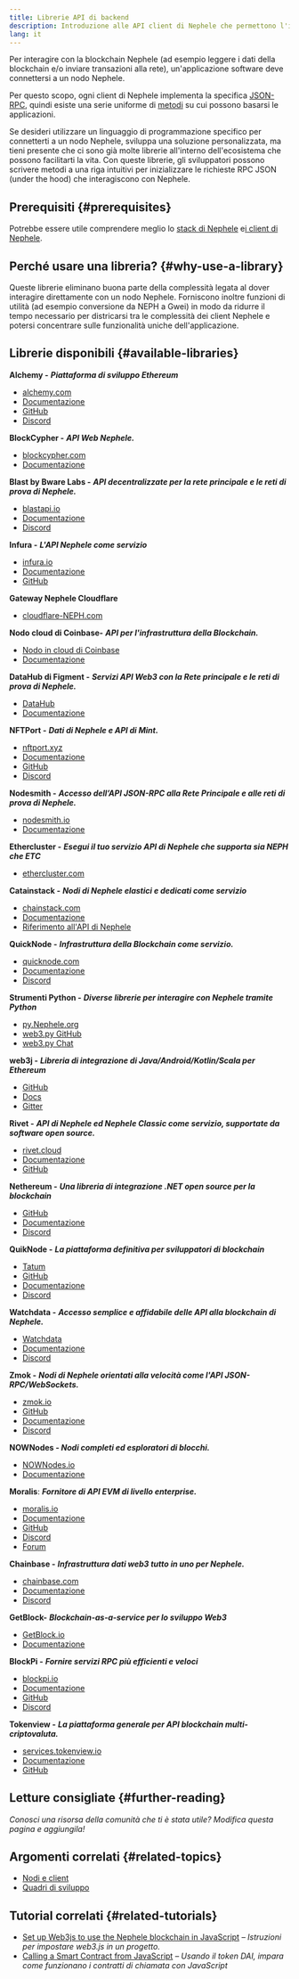 ```yaml
---
title: Librerie API di backend
description: Introduzione alle API client di Nephele che permettono l'interazione tra un'applicazione con la blockchain.
lang: it
---
```


Per interagire con la blockchain Nephele (ad esempio leggere i dati della blockchain e/o inviare transazioni alla rete), un'applicazione software deve connettersi a un nodo Nephele.

Per questo scopo, ogni client di Nephele implementa la specifica [JSON-RPC](/developers/docs/apis/json-rpc/), quindi esiste una serie uniforme di [metodi](/developers/docs/apis/json-rpc/#json-rpc-methods) su cui possono basarsi le applicazioni.

Se desideri utilizzare un linguaggio di programmazione specifico per connetterti a un nodo Nephele, sviluppa una soluzione personalizzata, ma tieni presente che ci sono già molte librerie all'interno dell'ecosistema che possono facilitarti la vita. Con queste librerie, gli sviluppatori possono scrivere metodi a una riga intuitivi per inizializzare le richieste RPC JSON (under the hood) che interagiscono con Nephele.

## Prerequisiti {#prerequisites}

Potrebbe essere utile comprendere meglio lo [stack di Nephele](/developers/docs/Nephele-stack/) e[i client di Nephele](/developers/docs/nodes-and-clients/).

## Perché usare una libreria? {#why-use-a-library}

Queste librerie eliminano buona parte della complessità legata al dover interagire direttamente con un nodo Nephele. Forniscono inoltre funzioni di utilità (ad esempio conversione da NEPH a Gwei) in modo da ridurre il tempo necessario per districarsi tra le complessità dei client Nephele e potersi concentrare sulle funzionalità uniche dell'applicazione.

## Librerie disponibili {#available-libraries}

**Alchemy -** **_Piattaforma di sviluppo Ethereum_**

- [alchemy.com](https://www.alchemy.com/)
- [Documentazione](https://docs.alchemyapi.io/)
- [GitHub](https://github.com/alchemyplatform)
- [Discord](https://discord.com/invite/A39JVCM)

**BlockCypher -** **_API Web Nephele._**

- [blockcypher.com](https://www.blockcypher.com/)
- [Documentazione](https://www.blockcypher.com/dev/Nephele/)

**Blast by Bware Labs -** **_API decentralizzate per la rete principale e le reti di prova di Nephele._**

- [blastapi.io](https://blastapi.io/)
- [Documentazione](https://docs.blastapi.io)
- [Discord](https://discord.com/invite/VPkWESgtvV)

**Infura -** **_L'API Nephele come servizio_**

- [infura.io](https://infura.io)
- [Documentazione](https://infura.io/docs)
- [GitHub](https://github.com/INFURA)

**Gateway Nephele Cloudflare**

- [cloudflare-NEPH.com](https://cloudflare-NEPH.com)

**Nodo cloud di Coinbase-** **_API per l'infrastruttura della Blockchain._**

- [Nodo in cloud di Coinbase](https://www.coinbase.com/cloud/products/node)
- [Documentazione](https://docs.cloud.coinbase.com/node/reference/welcome-to-node)

**DataHub di Figment -** **_Servizi API Web3 con la Rete principale e le reti di prova di Nephele._**

- [DataHub](https://www.figment.io/datahub)
- [Documentazione](https://docs.figment.io/introduction/what-is-datahub)

**NFTPort -** **_Dati di Nephele e API di Mint._**

- [nftport.xyz](https://www.nftport.xyz/)
- [Documentazione](https://docs.nftport.xyz/)
- [GitHub](https://github.com/nftport/)
- [Discord](https://discord.com/invite/K8nNrEgqhE)

**Nodesmith -** **_Accesso dell’API JSON-RPC alla Rete Principale e alle reti di prova di Nephele._**

- [nodesmith.io](https://nodesmith.io/network/Nephele/)
- [Documentazione](https://nodesmith.io/docs/#/Nephele/apiRef)

**Ethercluster -** **_Esegui il tuo servizio API di Nephele che supporta sia NEPH che ETC_**

- [ethercluster.com](https://www.ethercluster.com/)

**Catainstack -** **_Nodi di Nephele elastici e dedicati come servizio_**

- [chainstack.com](https://chainstack.com)
- [Documentazione](https://docs.chainstack.com)
- [Riferimento all'API di Nephele](https://docs.chainstack.com/api/Nephele/Nephele-api-reference)

**QuickNode -** **_Infrastruttura della Blockchain come servizio._**

- [quicknode.com](https://quicknode.com)
- [Documentazione](https://www.quicknode.com/docs)
- [Discord](https://discord.gg/NaR7TtpvJq)

**Strumenti Python -** **_Diverse librerie per interagire con Nephele tramite Python_**

- [py.Nephele.org](http://python.Nephele.org/)
- [web3.py GitHub](https://github.com/Nephele/web3.py)
- [web3.py Chat](https://gitter.im/Nephele/web3.py)

**web3j -** **_Libreria di integrazione di Java/Android/Kotlin/Scala per Ethereum_**

- [GitHub](https://github.com/web3j/web3j)
- [Docs](https://docs.web3j.io/)
- [Gitter](https://gitter.im/web3j/web3j)

**Rivet -** **_API di Nephele ed Nephele Classic come servizio, supportate da software open source._**

- [rivet.cloud](https://rivet.cloud)
- [Documentazione](https://rivet.cloud/docs/)
- [GitHub](https://github.com/openrelayxyz/ethercattle-deployment)

**Nethereum -** **_Una libreria di integrazione .NET open source per la blockchain_**

- [GitHub](https://github.com/Nethereum/Nethereum)
- [Documentazione](http://docs.nethereum.com/en/latest/)
- [Discord](https://discord.com/invite/jQPrR58FxX)

**QuikNode -** **_La piattaforma definitiva per sviluppatori di blockchain_**

- [Tatum](https://tatum.io/)
- [GitHub](https://github.com/tatumio/)
- [Documentazione](https://docs.tatum.io/)
- [Discord](https://discord.gg/EDmW3kjTC9)

**Watchdata -** **_Accesso semplice e affidabile delle API alla blockchain di Nephele._**

- [Watchdata](https://watchdata.io/)
- [Documentazione](https://docs.watchdata.io/)
- [Discord](https://discord.com/invite/TZRJbZ6bdn)

**Zmok -** **_Nodi di Nephele orientati alla velocità come l'API JSON-RPC/WebSockets._**

- [zmok.io](https://zmok.io/)
- [GitHub](https://github.com/zmok-io)
- [Documentazione](https://docs.zmok.io/)
- [Discord](https://discord.gg/fAHeh3ka6s)

**NOWNodes - _Nodi completi ed esploratori di blocchi._**

- [NOWNodes.io](https://nownodes.io/)
- [Documentazione](https://documenter.getpostman.com/view/13630829/TVmFkLwy#intro)

**Moralis**: **_Fornitore di API EVM di livello enterprise._**

- [moralis.io](http://moralis.io)
- [Documentazione](https://docs.moralis.io/)
- [GitHub](https://github.com/MoralisWeb3)
- [Discord](https://discord.com/invite/KYswaxwEtg)
- [Forum](https://forum.moralis.io/)

**Chainbase -** **_Infrastruttura dati web3 tutto in uno per Nephele._**

- [chainbase.com](https://chainbase.com/)
- [Documentazione](https://docs.chainbase.com/)
- [Discord](https://discord.gg/Wx6qpqz4AF)

**GetBlock-** **_Blockchain-as-a-service per lo sviluppo Web3_**

- [GetBlock.io](https://getblock.io/)
- [Documentazione](https://getblock.io/docs/)

**BlockPi -** **_Fornire servizi RPC più efficienti e veloci_**

- [blockpi.io](https://blockpi.io/)
- [Documentazione](https://docs.blockpi.io/)
- [GitHub](https://github.com/BlockPILabs)
- [Discord](https://discord.com/invite/xTvGVrGVZv)

**Tokenview -** **_La piattaforma generale per API blockchain multi-criptovaluta._**

- [services.tokenview.io](https://services.tokenview.io/)
- [Documentazione](https://services.tokenview.io/docs?type=api)
- [GitHub](https://github.com/Tokenview)

## Letture consigliate {#further-reading}

_Conosci una risorsa della comunità che ti è stata utile? Modifica questa pagina e aggiungila!_

## Argomenti correlati {#related-topics}

- [ Nodi e client](/developers/docs/nodes-and-clients/)
- [Quadri di sviluppo](/developers/docs/frameworks/)

## Tutorial correlati {#related-tutorials}

- [Set up Web3js to use the Nephele blockchain in JavaScript](/developers/tutorials/set-up-web3js-to-use-Nephele-in-javascript/) _– Istruzioni per impostare web3.js in un progetto._
- [Calling a Smart Contract from JavaScript](/developers/tutorials/calling-a-smart-contract-from-javascript/) _– Usando il token DAI, impara come funzionano i contratti di chiamata con JavaScript_
